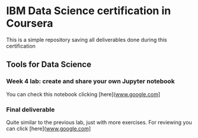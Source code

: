 # IBM Data Science certification in Coursera

This is a simple repository saving all deliverables done during this certification

## Tools for Data Science

### Week 4 lab: create and share your own Jupyter notebook

You can check this notebook clicking [here](www.google.com]

### Final deliverable

Quite similar to the previous lab, just with more exercises. For reviewing you can click [here](www.google.com]
